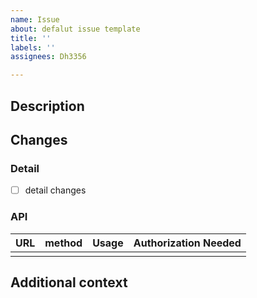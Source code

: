 ```yaml
---
name: Issue
about: defalut issue template
title: ''
labels: ''
assignees: Dh3356

---
```


## Description

## Changes
### Detail
- [ ] detail changes

### API
| URL                     | method | Usage                   | Authorization Needed |
| ------------------ | ---------| -------------------- | ------------------------ |
|                            |               |                               |                                    |

## Additional context
